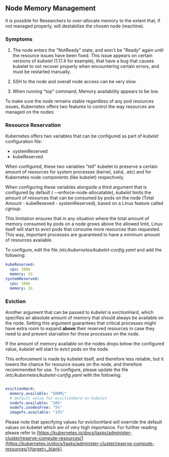 

## Node Memory Management

It is possible for Researchers to over-allocate memory to the extent that, if not managed properly,  will destabilize the chosen node  (machine). 

### Symptoms

1. The node enters the "NotReady" state, and won't be "Ready" again until the resource issues have been fixed. This issue appears on certain versions of _kubelet_ (1.17.4 for example), that have a bug that causes kubelet to not recover properly when encountering certain errors, and must be restarted manually.

2. SSH to the node and overall node access can be very slow.

3. When running "top" command, Memory availability appears to be low.

To make sure the node remains stable regardless of any pod resources issues, Kubernetes offers two features to control the way resources are managed on the nodes:

### Resource Reservation

Kubernetes offers two variables that can be configured as part of _kubelet_ configuration file:

*   systemReserved
*   kubeReserved

When configured, these two variables "tell" kubelet to preserve a certain amount of resources for system processes (kernel, sshd, .etc) and for Kubernetes node components (like kubelet) respectively.

When configuring these variables alongside a third argument that is configured by default ( --enforce-node-allocatable), _kubelet_ limits the amount of resources that can be consumed by pods on the node (Total Amount - kubeReseved - systemReserved), based on a Linux feature called _cgroup_. 

 This limitation ensures that in any situation where the total amount of memory consumed by pods on a node grows above the allowed limit, Linux itself will start to evict pods that consume more resources than requested. This way, important processes are guaranteed to have a minimum amount of resources available. 

To configure, edit the file _/etc/kubernetes/kubelet-config.yaml_ and add the following:

``` yaml
kubeReserved:
  cpu: 100m
  memory: 1G
systemReserved:
  cpu: 100m
  memory: 1G
```


###  Eviction 

 Another argument that can be passed to _kubelet_ is evictionHard, which specifies an absolute amount of memory that should always be available on the node. Setting this argument guarantees that critical processes might have extra room to expand __above__ their reserved resources in case they need to and prevent starvation for those processes on the node. 

 If the amount of memory available on the nodes drops below the configured value, _kubelet_ will start to evict pods on the node. 

 This enforcement is made by kubelet itself, and therefore less reliable, but it lowers the chance for resource issues on the node, and therefore recommended for use. To configure, please update the file  _/etc/kubernetes/kubelet-config.yaml_ with the following: 

``` yaml

evictionHard:
  memory.available: "500Mi"
  # Default value for evictionHard on kubelet
  nodefs.available: "10%"
  nodefs.inodesFree: "5%"
  imagefs.available: "15%"

```

 Please note that specifying values for evictionHard will override the default values on kubelet which are of very high importance.
 For further reading please refer to [https://kubernetes.io/docs/tasks/administer-cluster/reserve-compute-resources/](https://kubernetes.io/docs/tasks/administer-cluster/reserve-compute-resources/){target=_blank}.
